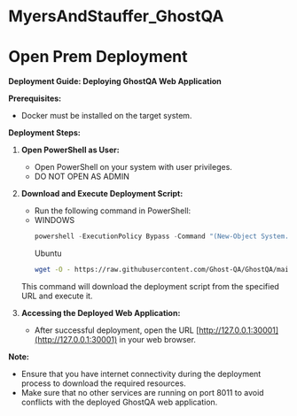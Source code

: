 # MyersAndStauffer_GhostQA




# Open Prem Deployment

**Deployment Guide: Deploying GhostQA Web Application**

**Prerequisites:**
- Docker must be installed on the target system.

**Deployment Steps:**

1. **Open PowerShell as User:**
    - Open PowerShell on your system with user privileges.
    - DO NOT OPEN AS ADMIN

2. **Download and Execute Deployment Script:**
    - Run the following command in PowerShell:
     - WINDOWS 
        ```powershell
        powershell -ExecutionPolicy Bypass -Command "(New-Object System.Net.WebClient).DownloadFile('https://raw.githubusercontent.com/Ghost-QA/GhostQA/main/deploy.ps1', '.\deploy.ps1'); .\deploy.ps1"
        ```
        Ubuntu
        ```sh
        wget -O - https://raw.githubusercontent.com/Ghost-QA/GhostQA/main/deploy.sh | bash
        ```

    This command will download the deployment script from the specified URL and execute it.

3. **Accessing the Deployed Web Application:**
    - After successful deployment, open the URL [http://127.0.0.1:30001](http://127.0.0.1:30001) in your web browser.


**Note:** 
- Ensure that you have internet connectivity during the deployment process to download the required resources.
- Make sure that no other services are running on port 8011 to avoid conflicts with the deployed GhostQA web application.
  
